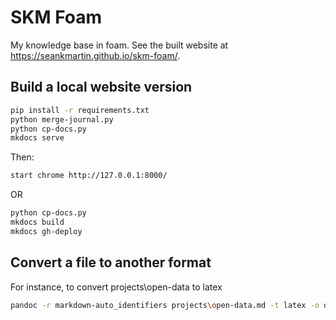 # SKM Foam

My knowledge base in foam. See the built website at https://seankmartin.github.io/skm-foam/.

## Build a local website version

```Bash
pip install -r requirements.txt
python merge-journal.py
python cp-docs.py
mkdocs serve
```

Then:

```Bash
start chrome http://127.0.0.1:8000/
```

OR

```Bash
python cp-docs.py
mkdocs build
mkdocs gh-deploy
```

## Convert a file to another format

For instance, to convert projects\open-data to latex

```Bash
pandoc -r markdown-auto_identifiers projects\open-data.md -t latex -o open_data.tex 
```
